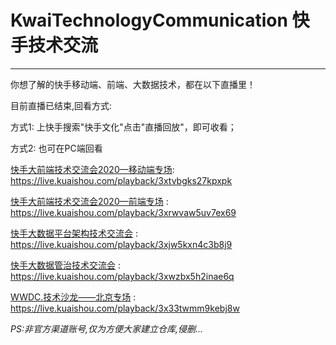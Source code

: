 # KwaiTechnologyCommunication 快手技术交流
---
你想了解的快手移动端、前端、大数据技术，都在以下直播里！

目前直播已结束,回看方式:

方式1: 上快手搜索"快手文化"点击"直播回放"，即可收看；

方式2: 也可在PC端回看

[快手大前端技术交流会2020—移动端专场](https://live.kuaishou.com/playback/3xtvbgks27kpxpk): https://live.kuaishou.com/playback/3xtvbgks27kpxpk

[快手大前端技术交流会2020—前端专场](https://live.kuaishou.com/playback/3xrwvaw5uv7ex69) : https://live.kuaishou.com/playback/3xrwvaw5uv7ex69

[快手大数据平台架构技术交流会](https://live.kuaishou.com/playback/3xjw5kxn4c3b8j9) : https://live.kuaishou.com/playback/3xjw5kxn4c3b8j9

[快手大数据管治技术交流会](https://live.kuaishou.com/playback/3xwzbx5h2inae6q) : https://live.kuaishou.com/playback/3xwzbx5h2inae6q

[WWDC.<T>技术沙龙——北京专场](https://live.kuaishou.com/playback/3x33twmm9kebj8w) : https://live.kuaishou.com/playback/3x33twmm9kebj8w


*PS:非官方渠道账号,仅为方便大家建立仓库,侵删...*
